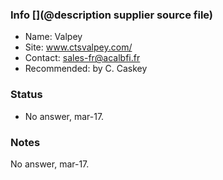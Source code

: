 ### Info [](@description supplier source file)

* Name: Valpey
* Site: www.ctsvalpey.com/
* Contact: sales-fr@acalbfi.fr
* Recommended: by C. Caskey

### Status

* No answer, mar-17.

### Notes
 
No answer, mar-17.

